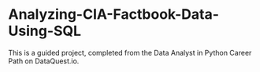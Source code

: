 # Analyzing-CIA-Factbook-Data-Using-SQL

This is a guided project, completed from the Data Analyst in Python Career Path on DataQuest.io.
